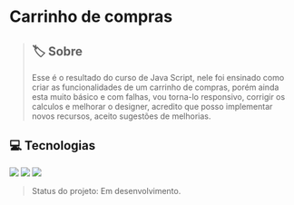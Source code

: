 <h1>Carrinho de compras</h1>

> ## 🏷️ Sobre
> Esse é o resultado do curso de Java Script, nele foi ensinado como criar as funcionalidades de um carrinho de compras, porém ainda esta muito básico e com falhas, vou torna-lo responsivo, corrigir os calculos e melhorar o designer, acredito que posso implementar novos recursos, aceito sugestões de melhorias.
>
## 💻 Tecnologias
<div>
  <img src="https://img.shields.io/badge/HTML-239120?style=for-the-badge&logo=html5&logoColor=white"> <img src="https://img.shields.io/badge/CSS-239120?&style=for-the-badge&logo=css3&logoColor=white"> <img src="https://img.shields.io/badge/JavaScript-F7DF1E?style=for-the-badge&logo=javascript&logoColor=black">
</div>

> Status do projeto: Em desenvolvimento.
